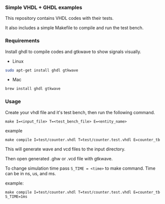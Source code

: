 ### Simple VHDL + GHDL examples

This repository contains VHDL codes with their tests.

It also includes a simple Makefile to compile and run the test bench.

### Requirements

Install ghdl to compile codes and gtkwave to show signals visually.

- Linux

```bash
sudo apt-get install ghdl gtkwave
```

- Mac

```zsh
brew install ghdl gtkwave
```

### Usage

Create your vhdl file and it's test bench, then run the following command.

```
make I=<input_file> T=<test_bench_file> E=<entity_name>
```

example

```
make compile I=test/counter.vhdl T=test/counter.test.vhdl E=counter_tb
```

This will generate wave and vcd files to the input directory.

Then open generated .ghw or .vcd file with gtkwave.

To change simulation time pass `S_TIME = <time>` to make command. Time can be in ns, us, and ms.

example:

```
make compile I=test/counter.vhdl T=test/counter.test.vhdl E=counter_tb S_TIME=1ms
```
